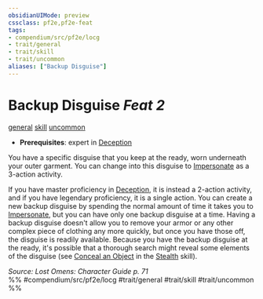 ```yaml
---
obsidianUIMode: preview
cssclass: pf2e,pf2e-feat
tags:
- compendium/src/pf2e/locg
- trait/general
- trait/skill
- trait/uncommon
aliases: ["Backup Disguise"]
---
```

# Backup Disguise  *Feat 2*  
[general](/rules/traits/general.md)  [skill](/rules/traits/skill.md)  [uncommon](/rules/traits/uncommon.md)  

- **Prerequisites**: expert in [Deception](/compendium/skills.md#Deception)

You have a specific disguise that you keep at the ready, worn underneath your outer garment. You can change into this disguise to [Impersonate](/rules/actions/impersonate.md) as a 3-action activity.

If you have master proficiency in [Deception](/compendium/skills.md#Deception), it is instead a 2-action activity, and if you have legendary proficiency, it is a single action. You can create a new backup disguise by spending the normal amount of time it takes you to [Impersonate](/rules/actions/impersonate.md), but you can have only one backup disguise at a time. Having a backup disguise doesn't allow you to remove your armor or any other complex piece of clothing any more quickly, but once you have those off, the disguise is readily available. Because you have the backup disguise at the ready, it's possible that a thorough search might reveal some elements of the disguise (see [Conceal an Object](/rules/actions/conceal-an-object.md) in the [Stealth](/compendium/skills.md#Stealth) skill).

*Source: Lost Omens: Character Guide p. 71*  
%% #compendium/src/pf2e/locg #trait/general #trait/skill #trait/uncommon %%